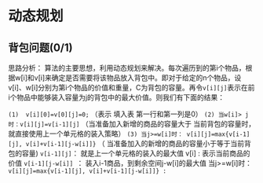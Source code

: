 # 动态规划

## 背包问题(0/1)

思路分析：
算法的主要思想，利用动态规划来解决。每次遍历到的第i个物品，根据w[i]和v[i]来确定是否需要将该物品放入背包中。即对于给定的n个物品，设v[i]、w[i]分别为第i个物品的价值和重量，C为背包的容量。再令`v[i][j]`表示在前i个物品中能够装入容量为j的背包中的最大价值。则我们有下面的结果：

`(1)  v[i][0]=v[0][j]=0;` （表示 填入表 第一行和第一列是0）
`(2) 当w[i]> j 时：v[i][j]=v[i-1][j]`  （当准备加入新增的商品的容量大于 当前背包的容量时，就直接使用上一个单元格的装入策略）
`(3) 当j>=w[i]时： v[i][j]=max{v[i-1][j], v[i]+v[i-1][j-w[i]]}`  （ 当准备加入的新增的商品的容量小于等于当前背包的容量)
`v[i-1][j]`： 就是上一个单元格的装入的最大值
v[i] : 表示当前商品的价值 
`v[i-1][j-w[i]] `： 装入i-1商品，到剩余空间j-w[i]的最大值
当j>=w[i]时： `v[i][j]=max{v[i-1][j], v[i]+v[i-1][j-w[i]]} :` 


